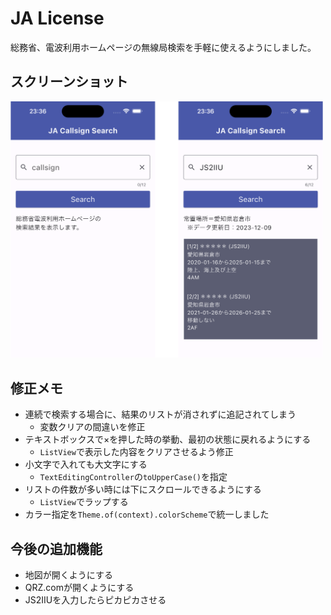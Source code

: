 # JA License

総務省、電波利用ホームページの無線局検索を手軽に使えるようにしました。

## スクリーンショット

<img src="doc/JALicense_image.png" width=500>

## 修正メモ
- 連続で検索する場合に、結果のリストが消されずに追記されてしまう
    - 変数クリアの間違いを修正
- テキストボックスで×を押した時の挙動、最初の状態に戻れるようにする
    - `ListView`で表示した内容をクリアさせるよう修正
- 小文字で入れても大文字にする
    - `TextEditingController`の`toUpperCase()`を指定
- リストの件数が多い時には下にスクロールできるようにする
    - `ListView`でラップする
- カラー指定を`Theme.of(context).colorScheme`で統一しました

## 今後の追加機能
- 地図が開くようにする
- QRZ.comが開くようにする
- JS2IIUを入力したらピカピカさせる
